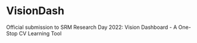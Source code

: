 # VisionDash
Official submission to SRM Research Day 2022: Vision Dashboard - A One-Stop CV Learning Tool
